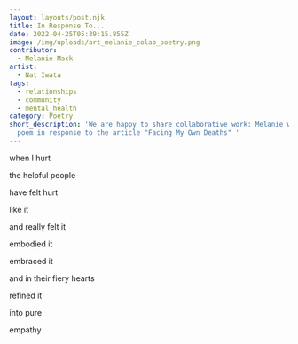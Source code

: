 ```yaml
---
layout: layouts/post.njk
title: In Response To...
date: 2022-04-25T05:39:15.855Z
image: /img/uploads/art_melanie_colab_poetry.png
contributor:
  - Melanie Mack
artist:
  - Nat Iwata
tags:
  - relationships
  - community
  - mental_health
category: Poetry
short_description: 'We are happy to share collaborative work: Melanie writes a
  poem in response to the article "Facing My Own Deaths" '
---
```

when I hurt

the helpful people 

have felt hurt 

like it

and really felt it

embodied it

embraced it

and in their fiery hearts

refined it

into pure

empathy